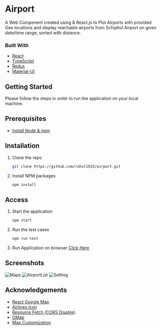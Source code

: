 # Airport

A Web Component created using &amp; React.js to Plot Airports with provided Geo locations and display reachable airports from Schiphol Airport on given date/time range, sorted with distance.

### Built With

- [React](https://reactjs.org/)
- [TypeScript](https://www.typescriptlang.org/)
- [Redux](https://redux.js.org/)
- [Material-UI](https://material-ui.com/)

<!-- GETTING STARTED -->

## Getting Started

Please follow the steps in order to run the application on your local machine.

## Prerequisites

- [Install Node & npm](https://nodejs.org/en/download/)

## Installation

1. Clone the repo
   ```sh
   git clone https://github.com/rahul1915/airport.git
   ```
2. Install NPM packages
   ```sh
   npm install
   ```

## Access

1. Start the application
   ```sh
   npm start
   ```
2. Run the test cases
   ```sh
   npm run test
   ```
3. Run Application on browser
   [Click Here](http://localhost:3000)

## Screenshots

![Maps](airport/screenshots/Maps.png)
![AirportList](airport/screenshots/AirportList.png)
![Setting](airport/screenshots/Settings.png)

<!-- ACKNOWLEDGEMENTS -->

## Acknowledgements

- [React Google Map](https://www.npmjs.com/package/react-google-maps)
- [Airlines Icon](http://www.w3.org/2000/svg)
- [Resource Fetch (CORS Disable)](https://cors.bridged.cc/)
- [GMap](https://maps.googleapis.com/maps/api/js?key=)
- [Map Customization](https://www.youtube.com/watch?v=ontX4zfVqK8&t=728s)
